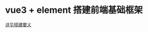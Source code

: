 # vue3 + element 搭建前端基础框架

[详见搭建要义](http://www.ppdouble.com/blogs/development/vue3%20+%20element%20%E6%90%AD%E5%BB%BA%E5%89%8D%E7%AB%AF%E5%9F%BA%E7%A1%80%E6%A1%86%E6%9E%B6.html)
